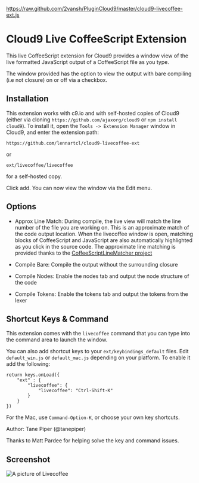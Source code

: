 https://raw.github.com/2vansh/PluginCloud9/master/cloud9-livecoffee-ext.js

Cloud9 Live CoffeeScript Extension
==================================

This live CoffeeScript extension for Cloud9 provides a window view of the live
formatted JavaScript output of a CoffeeScript file as you type.

The window provided has the option to view the output with bare compiling (i.e
not closure) on or off via a checkbox.

Installation
------------

This extension works with c9.io and with self-hosted copies of Cloud9 (either via
cloning `https://github.com/ajaxorg/cloud9` or `npm install cloud9`). To install
it, open the `Tools -> Extension Manager` window in Cloud9, and enter the extension
path:

    https://github.com/lennartcl/cloud9-livecoffee-ext

or

    ext/livecoffee/livecoffee

for a self-hosted copy.

Click add. You can now view the window via the Edit menu.

Options
-------

* Approx Line Match: During compile, the live view will match the line number of
the file you are working on. This is an approximate match of the code output
location. When the livecoffee window is open, matching blocks of CoffeeScript
and JavaScript are also automatically highlighted as you click in the source
code. The approximate line matching is provided thanks to the [CoffeeScriptLineMatcher project](https://github.com/showell/CoffeeScriptLineMatcher)

* Compile Bare: Compile the output without the surrounding closure

* Compile Nodes: Enable the nodes tab and output the node structure of the code

* Compile Tokens: Enable the tokens tab and output the tokens from the lexer

Shortcut Keys & Command
-----------------------
This extension comes with the `livecoffee` command that you can type into the
command area to launch the window.

You can also add shortcut keys to your `ext/keybindings_default` files.  Edit
`default_win.js` or `default_mac.js` depending on your platform.  To enable
it add the following:

    return keys.onLoad({
        "ext" : {
            "livecoffee": {
                "livecoffee": "Ctrl-Shift-K"   
            }
        }
    })

For the Mac, use `Command-Option-K`, or choose your own key shortcuts.

Author: Tane Piper (@tanepiper)

Thanks to Matt Pardee for helping solve the key and command issues.

Screenshot
----------
![A picture of Livecoffee](http://dl.dropbox.com/u/147175/livecoffee.png)
